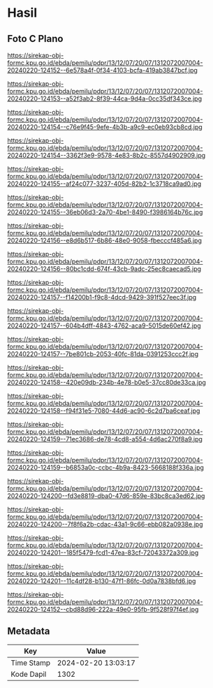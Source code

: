 # Hasil

## Foto C Plano

https://sirekap-obj-formc.kpu.go.id/ebda/pemilu/pdpr/13/12/07/20/07/1312072007004-20240220-124152--6e578a4f-0f34-4103-bcfa-419ab3847bcf.jpg

https://sirekap-obj-formc.kpu.go.id/ebda/pemilu/pdpr/13/12/07/20/07/1312072007004-20240220-124153--a52f3ab2-8f39-44ca-9d4a-0cc35df343ce.jpg

https://sirekap-obj-formc.kpu.go.id/ebda/pemilu/pdpr/13/12/07/20/07/1312072007004-20240220-124154--c76e9f45-9efe-4b3b-a9c9-ec0eb93cb8cd.jpg

https://sirekap-obj-formc.kpu.go.id/ebda/pemilu/pdpr/13/12/07/20/07/1312072007004-20240220-124154--3362f3e9-9578-4e83-8b2c-8557d4902909.jpg

https://sirekap-obj-formc.kpu.go.id/ebda/pemilu/pdpr/13/12/07/20/07/1312072007004-20240220-124155--af24c077-3237-405d-82b2-1c3718ca9ad0.jpg

https://sirekap-obj-formc.kpu.go.id/ebda/pemilu/pdpr/13/12/07/20/07/1312072007004-20240220-124155--36eb06d3-2a70-4be1-8490-f3986164b76c.jpg

https://sirekap-obj-formc.kpu.go.id/ebda/pemilu/pdpr/13/12/07/20/07/1312072007004-20240220-124156--e8d6b517-6b86-48e0-9058-fbecccf485a6.jpg

https://sirekap-obj-formc.kpu.go.id/ebda/pemilu/pdpr/13/12/07/20/07/1312072007004-20240220-124156--80bc1cdd-674f-43cb-9adc-25ec8caecad5.jpg

https://sirekap-obj-formc.kpu.go.id/ebda/pemilu/pdpr/13/12/07/20/07/1312072007004-20240220-124157--f14200b1-f9c8-4dcd-9429-391f527eec3f.jpg

https://sirekap-obj-formc.kpu.go.id/ebda/pemilu/pdpr/13/12/07/20/07/1312072007004-20240220-124157--604b4dff-4843-4762-aca9-5015de60ef42.jpg

https://sirekap-obj-formc.kpu.go.id/ebda/pemilu/pdpr/13/12/07/20/07/1312072007004-20240220-124157--7be801cb-2053-40fc-81da-0391253ccc2f.jpg

https://sirekap-obj-formc.kpu.go.id/ebda/pemilu/pdpr/13/12/07/20/07/1312072007004-20240220-124158--420e09db-234b-4e78-b0e5-37cc80de33ca.jpg

https://sirekap-obj-formc.kpu.go.id/ebda/pemilu/pdpr/13/12/07/20/07/1312072007004-20240220-124158--f94f31e5-7080-44d6-ac90-6c2d7ba6ceaf.jpg

https://sirekap-obj-formc.kpu.go.id/ebda/pemilu/pdpr/13/12/07/20/07/1312072007004-20240220-124159--71ec3686-de78-4cd8-a554-4d6ac270f8a9.jpg

https://sirekap-obj-formc.kpu.go.id/ebda/pemilu/pdpr/13/12/07/20/07/1312072007004-20240220-124159--b6853a0c-ccbc-4b9a-8423-5668188f336a.jpg

https://sirekap-obj-formc.kpu.go.id/ebda/pemilu/pdpr/13/12/07/20/07/1312072007004-20240220-124200--fd3e8819-dba0-47d6-859e-83bc8ca3ed62.jpg

https://sirekap-obj-formc.kpu.go.id/ebda/pemilu/pdpr/13/12/07/20/07/1312072007004-20240220-124200--7f8f6a2b-cdac-43a1-9c66-ebb082a0938e.jpg

https://sirekap-obj-formc.kpu.go.id/ebda/pemilu/pdpr/13/12/07/20/07/1312072007004-20240220-124201--185f5479-fcd1-47ea-83cf-72043372a309.jpg

https://sirekap-obj-formc.kpu.go.id/ebda/pemilu/pdpr/13/12/07/20/07/1312072007004-20240220-124201--11c4df28-b130-47f1-86fc-0d0a7838bfd6.jpg

https://sirekap-obj-formc.kpu.go.id/ebda/pemilu/pdpr/13/12/07/20/07/1312072007004-20240220-124152--cbd88d96-222a-49e0-95fb-9f528f97f4ef.jpg


## Metadata

| Key        | Value               |
| ---------- | ------------------- |
| Time Stamp | 2024-02-20 13:03:17 |
| Kode Dapil | 1302                |



